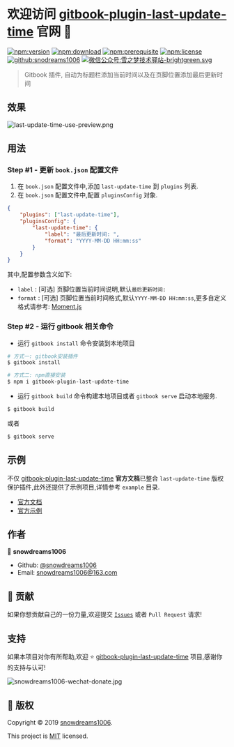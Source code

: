 # 欢迎访问 [gitbook-plugin-last-update-time](https://snowdreams1006.github.io/gitbook-plugin-last-update-time/) 官网 👋

[![npm:version](https://img.shields.io/npm/v/gitbook-plugin-last-update-time.svg)](https://www.npmjs.com/package/gitbook-plugin-last-update-time)
[![npm:download](https://img.shields.io/npm/dt/gitbook-plugin-last-update-time.svg)](https://www.npmjs.com/package/gitbook-plugin-last-update-time)
[![npm:prerequisite](https://img.shields.io/badge/gitbook-%3E%3D2.4.3-blue.svg)](https://www.npmjs.com/package/gitbook-plugin-last-update-time)
[![npm:license](https://img.shields.io/npm/l/gitbook-plugin-last-update-time.svg)](https://github.com/snowdreams1006/gitbook-plugin-last-update-time/blob/master/LICENSE)
[![github:snodreams1006](https://img.shields.io/badge/github-snowdreams1006-brightgreen.svg)](https://github.com/snowdreams1006)
[![微信公众号:雪之梦技术驿站-brightgreen.svg](https://img.shields.io/badge/%E5%BE%AE%E4%BF%A1%E5%85%AC%E4%BC%97%E5%8F%B7-%E9%9B%AA%E4%B9%8B%E6%A2%A6%E6%8A%80%E6%9C%AF%E9%A9%BF%E7%AB%99-brightgreen.svg)](https://snowdreams1006.github.io/snowdreams1006-wechat-public.jpeg)

> Gitbook 插件, 自动为标题栏添加当前时间以及在页脚位置添加最后更新时间

## 效果

![last-update-time-use-preview.png](https://snowdreams1006.github.io/gitbook-plugin-last-update-time/last-update-time-use-preview.png)

## 用法

### Step #1 - 更新 `book.json` 配置文件

1. 在 `book.json` 配置文件中,添加 `last-update-time` 到 `plugins` 列表.
2. 在 `book.json` 配置文件中,配置 `pluginsConfig` 对象.

```json
{
    "plugins": ["last-update-time"],
    "pluginsConfig": {
        "last-update-time": {
            "label": "最后更新时间: ",
            "format": "YYYY-MM-DD HH:mm:ss"
        }
    }
}
```

其中,配置参数含义如下: 

- `label` : [可选] 页脚位置当前时间说明,默认`最后更新时间: `
- `format` : [可选] 页脚位置当前时间格式,默认`YYYY-MM-DD HH:mm:ss`,更多自定义格式请参考: [Moment.js](https://momentjs.com/)

### Step #2 - 运行 gitbook 相关命令

- 运行 `gitbook install` 命令安装到本地项目

```bash
# 方式一: gitbook安装插件
$ gitbook install

# 方式二: npm直接安装
$ npm i gitbook-plugin-last-update-time
```

- 运行 `gitbook build` 命令构建本地项目或者 `gitbook serve` 启动本地服务.

```bash
$ gitbook build
```

或者

```bash
$ gitbook serve
```

## 示例

不仅 [gitbook-plugin-last-update-time](https://github.com/snowdreams1006/gitbook-plugin-last-update-time) **官方文档**已整合 `last-update-time` 版权保护插件,此外还提供了示例项目,详情参考 `example` 目录.

- [官方文档](https://github.com/snowdreams1006/gitbook-plugin-last-update-time/tree/master/docs)
- [官方示例](https://github.com/snowdreams1006/gitbook-plugin-last-update-time/tree/master/example)

## 作者

👤 **snowdreams1006**

- Github: [@snowdreams1006](https://github.com/snowdreams1006)
- Email: [snowdreams1006@163.com](mailto:snowdreams1006@163.com)

## 🤝 贡献

如果你想贡献自己的一份力量,欢迎提交 [`Issues`](https://github.com/snowdreams1006/gitbook-plugin-last-update-time/issues) 或者 `Pull Request` 请求!

## 支持

如果本项目对你有所帮助,欢迎 ⭐️ [gitbook-plugin-last-update-time](https://github.com/snowdreams1006/gitbook-plugin-last-update-time) 项目,感谢你的支持与认可!

![snowdreams1006-wechat-donate.jpg](https://snowdreams1006.github.io/snowdreams1006-wechat-donate.jpg)

## 📝 版权

Copyright © 2019 [snowdreams1006](https://github.com/snowdreams1006).

This project is [MIT](https://github.com/snowdreams1006/gitbook-plugin-last-update-time/blob/master/LICENSE) licensed.